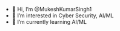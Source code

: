 - 👋 Hi, I’m @MukeshKumarSingh1
- 👀 I’m interested in Cyber Security, AI/ML
- 🌱 I’m currently learning AI/ML


<!---
MukeshKumarSingh1/MukeshKumarSingh1 is a ✨ special ✨ repository because its `README.md` (this file) appears on your GitHub profile.
You can click the Preview link to take a look at your changes.
--->
